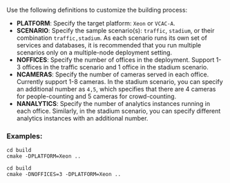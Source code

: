 
Use the following definitions to customize the building process:   
- **PLATFORM**: Specify the target platform: ```Xeon``` or ```VCAC-A```.   
- **SCENARIO**: Specify the sample scenario(s): ```traffic```, ```stadium```, or their combination ```traffic,stadium```. As each scenario runs its own set of services and databases, it is recommended that you run multiple scenarios only on a multiple-node deployment setting.     
- **NOFFICES**: Specify the number of offices in the deployment. Support 1-3 offices in the traffic scenario and 1 office in the stadium scenario.       
- **NCAMERAS**: Specify the number of cameras served in each office. Currently support 1-8 cameras. In the stadium scenario, you can specify an additional number as ```4,5```, which specifies that there are 4 cameras for people-counting and 5 cameras for crowd-counting.        
- **NANALYTICS**: Specify the number of analytics instances running in each office. Similarly, in the stadium scenario, you can specify different analytics instances with an additional number.      

### Examples:   

```
cd build
cmake -DPLATFORM=Xeon ..
```

```
cd build
cmake -DNOFFICES=3 -DPLATFORM=Xeon ..
```

